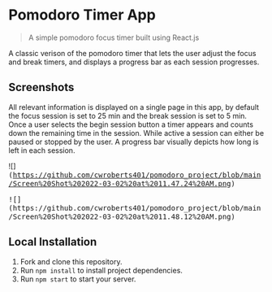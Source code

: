 # Pomodoro Timer App

> A simple pomodoro focus timer built using React.js

A classic verison of the pomodoro timer that lets the user adjust the focus and break timers, and displays a progress bar as each session progresses. 


## Screenshots
All relevant information is displayed on a single page in this app, by default the focus session is set to 25 min and the break session is set to 5 min. Once a user selects the begin session button a timer appears and counts down the remaining time in the session. While active a session can either be paused or stopped by the user. A progress bar visually depicts how long is left in each session.


![]<kbd>(https://github.com/cwroberts401/pomodoro_project/blob/main/Screen%20Shot%202022-03-02%20at%2011.47.24%20AM.png)</kbd>

<kbd>
![](https://github.com/cwroberts401/pomodoro_project/blob/main/Screen%20Shot%202022-03-02%20at%2011.48.12%20AM.png)
</kbd>


## Local Installation
1. Fork and clone this repository.
1. Run `npm install` to install project dependencies.
1. Run `npm start` to start your server.
